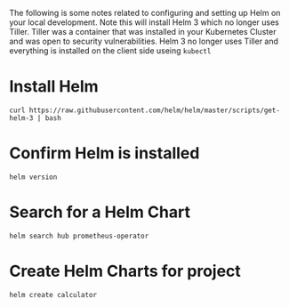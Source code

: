 The following is some notes related to configuring and setting up Helm on your local development.  Note this will install Helm 3 which no longer uses Tiller.  Tiller was a container that was installed in your Kubernetes Cluster and was open to security vulnerabilities.  Helm 3 no longer uses Tiller and everything is installed on the client side useing `kubectl`

# Install Helm

```
curl https://raw.githubusercontent.com/helm/helm/master/scripts/get-helm-3 | bash
```

# Confirm Helm is installed

```
helm version
```

# Search for a Helm Chart

```
helm search hub prometheus-operator
```

# Create Helm Charts for project

```
helm create calculator
```